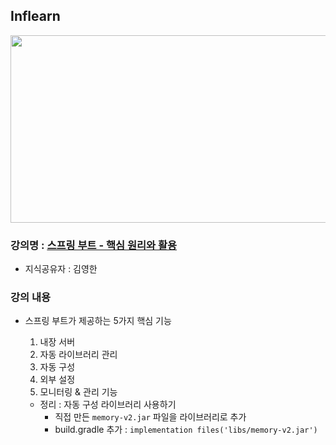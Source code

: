 ## Inflearn

<img src="https://github.com/JHyun0302/server/assets/60764632/24cec8a1-ddb4-42c4-8e5b-2ff8d8fe6f49"  width="600" height="300"/>

### 강의명 : [스프링 부트 - 핵심 원리와 활용](https://www.inflearn.com/course/%EC%8A%A4%ED%94%84%EB%A7%81%EB%B6%80%ED%8A%B8-%ED%95%B5%EC%8B%AC%EC%9B%90%EB%A6%AC-%ED%99%9C%EC%9A%A9)

- 지식공유자 : 김영한

### 강의 내용

- 스프링 부트가 제공하는 5가지 핵심 기능
    1. 내장 서버
    2. 자동 라이브러리 관리
    3. 자동 구성
    4. 외부 설정
    5. 모니터링 & 관리 기능

    - 정리 : 자동 구성 라이브러리 사용하기
        - 직접 만든 `memory-v2.jar` 파일을 라이브러리로 추가
        - build.gradle 추가 : `implementation files('libs/memory-v2.jar')`